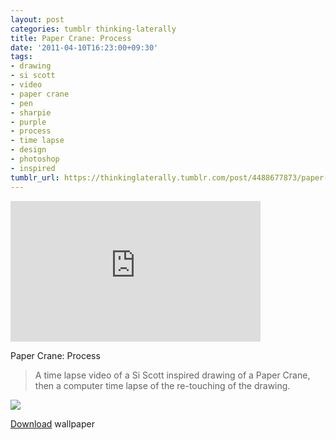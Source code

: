 ```yaml
---
layout: post
categories: tumblr thinking-laterally
title: Paper Crane: Process
date: '2011-04-10T16:23:00+09:30'
tags:
- drawing
- si scott
- video
- paper crane
- pen
- sharpie
- purple
- process
- time lapse
- design
- photoshop
- inspired
tumblr_url: https://thinkinglaterally.tumblr.com/post/4488677873/paper-crane-process-a-time-lapse-video-of-a-si
---
```

<iframe src="https://player.vimeo.com/video/22185904?title=0&amp;byline=0&amp;portrait=0&amp;app_id=122963" width="400" height="225" frameborder="0" allow="autoplay; fullscreen" allowfullscreen title="Paper Crane: Process"></iframe>  

Paper Crane: Process

> A time lapse video of a Si Scott inspired drawing of a Paper Crane, then a computer time lapse of the re-touching of the drawing.

![](https://66.media.tumblr.com/tumblr_mb290k1Q0r1qbucah.png)

[Download](http://i.imgur.com/cv8pS.png)&nbsp;wallpaper

